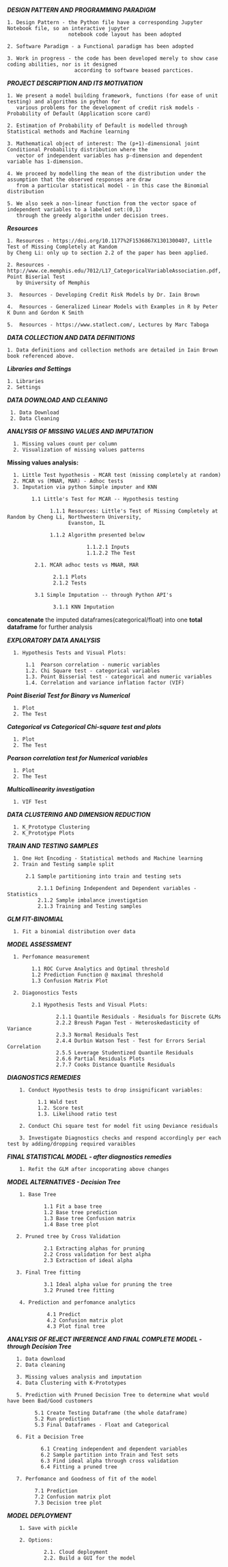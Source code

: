 ***DESIGN PATTERN AND PROGRAMMING PARADIGM***

    1. Design Pattern - the Python file have a corresponding Jupyter Notebook file, so an interactive jupyter
                        notebook code layout has been adopted
    
    2. Software Paradigm - a Functional paradigm has been adopted
    
    3. Work in progress - the code has been developed merely to show case coding abilities, nor is it designed
                          according to software beased parctices.

***PROJECT DESCRIPTION AND ITS MOTIVATION***
  
    1. We present a model building framework, functions (for ease of unit testing) and algorithms in python for
       various problems for the development of credit risk models - Probability of Default (Application score card)
      
    2. Estimation of Probability of Default is modelled through Statistical methods and Machine learning
    
    3. Mathematical object of interest: The (p+1)-dimensional joint Conditional Probability distribution where the
       vector of independent variables has p-dimension and dependent variable has 1-dimension.

    4. We proceed by modelling the mean of the distribution under the assumption that the observed responses are draw
       from a particular statistical model - in this case the Binomial distribution

    5. We also seek a non-linear function from the vector space of independent variables to a labeled set:(0,1)
       through the greedy algorithm under decision trees.
      
      
***Resources***
 
    1. Resources - https://doi.org/10.1177%2F1536867X1301300407, Little Test of Missing Completely at Random
    by Cheng Li: only up to section 2.2 of the paper has been applied.
      
    2. Resources - http://www.ce.memphis.edu/7012/L17_CategoricalVariableAssociation.pdf, Point Biserial Test
       by University of Memphis

    3.  Resources - Developing Credit Risk Models by Dr. Iain Brown

    4.  Resources - Generalized Linear Models with Examples in R by Peter K Dunn and Gordon K Smith

    5.  Resources - https://www.statlect.com/, Lectures by Marc Taboga  
   
***DATA COLLECTION AND DATA DEFINITIONS***
  
    1. Data definitions and collection methods are detailed in Iain Brown book referenced above.
    
***Libraries and Settings***

    1. Libraries
    2. Settings
  
***DATA DOWNLOAD AND CLEANING***
 
     1. Data Download
     2. Data Cleaning
 
***ANALYSIS OF MISSING VALUES AND IMPUTATION***
 
      1. Missing values count per column
      2. Visualization of missing values patterns

 **Missing values analysis:**

      1. Little Test hypothesis - MCAR test (missing completely at random)
      2. MCAR vs (MNAR, MAR) - Adhoc tests
      3. Imputation via python Simple imputer and KNN

            1.1 Little's Test for MCAR -- Hypothesis testing

                  1.1.1 Resources: Little's Test of Missing Completely at Random by Cheng Li, Northwestern University,
                        Evanston, IL

                  1.1.2 Algorithm presented below

                              1.1.2.1 Inputs
                              1.1.2.2 The Test

             2.1. MCAR adhoc tests vs MNAR, MAR

                   2.1.1 Plots
                   2.1.2 Tests

             3.1 Simple Imputation -- through Python API's

                   3.1.1 KNN Imputation

**concatenate** the imputed dataframes(categorical/float) into one **total dataframe** for further analysis

***EXPLORATORY DATA ANALYSIS***

      1. Hypothesis Tests and Visual Plots:

          1.1  Pearson correlation - numeric variables
          1.2. Chi Square test - categorical variables
          1.3. Point Bisserial test - categorical and numeric variables
          1.4. Correlation and variance inflation factor (VIF)
  
***Point Biserial Test for Binary vs Numerical***

      1. Plot
      2. The Test

***Categorical vs Categorical Chi-square test and plots***

      1. Plot
      2. The Test

***Pearson correlation test for Numerical variables***

      1. Plot
      2. The Test

***Multicollinearity investigation***

      1. VIF Test
  
***DATA CLUSTERING AND DIMENSION REDUCTION***

      1. K_Prototype Clustering
      2. K_Prototype Plots

***TRAIN AND TESTING SAMPLES***
    
      1. One Hot Encoding - Statistical methods and Machine learning
      2. Train and Testing sample split

          2.1 Sample partitioning into train and testing sets

              2.1.1 Defining Independent and Dependent variables - Statistics
              2.1.2 Sample imbalance investigation
              2.1.3 Training and Testing samples

***GLM FIT-BINOMIAL***

      1. Fit a binomial distribution over data 
  
***MODEL ASSESSMENT***
  
      1. Perfomance measurement

            1.1 ROC Curve Analytics and Optimal threshold
            1.2 Prediction Function @ maximal threshold
            1.3 Confusion Matrix Plot

      2. Diagonostics Tests

            2.1 Hypothesis Tests and Visual Plots:

                    2.1.1 Quantile Residuals - Residuals for Discrete GLMs
                    2.2.2 Breush Pagan Test - Heteroskedasticity of Variance
                    2.3.3 Normal Residuals Test
                    2.4.4 Durbin Watson Test - Test for Errors Serial Correlation
                    2.5.5 Leverage Studentized Quantile Residuals
                    2.6.6 Partial Residuals Plots
                    2.7.7 Cooks Distance Quantile Residuals

***DIAGNOSTICS REMEDIES***

        1. Conduct Hypothesis tests to drop insignificant variables:

              1.1 Wald test
              1.2. Score test
              1.3. Likelihood ratio test

        2. Conduct Chi square test for model fit using Deviance residuals

        3. Investigate Diagnostics checks and respond accordingly per each test by adding/dropping required varaibles

***FINAL STATISTICAL MODEL - after diagnostics remedies***

        1. Refit the GLM after incoporating above changes

***MODEL ALTERNATIVES - Decision Tree***
  
        1. Base Tree

                1.1 Fit a base tree
                1.2 Base tree prediction
                1.3 Base tree Confusion matrix
                1.4 Base tree plot

       2. Pruned tree by Cross Validation

                2.1 Extracting alphas for pruning
                2.2 Cross validation for best alpha
                2.3 Extraction of ideal alpha

       3. Final Tree fitting
      
                3.1 Ideal alpha value for pruning the tree
                3.2 Pruned tree fitting

        4. Prediction and perfomance analytics

                 4.1 Predict
                 4.2 Confusion matrix plot
                 4.3 Plot final tree
  
***ANALYSIS OF REJECT INFERENCE AND FINAL COMPLETE MODEL - through Decision Tree***
   
       1. Data download
       2. Data cleaning

       3. Missing values analysis and imputation
       4. Data Clustering with K-Prototypes

       5. Prediction with Pruned Decision Tree to determine what would have been Bad/Good customers

             5.1 Create Testing Dataframe (the whole dataframe)
             5.2 Run prediction
             5.3 Final Dataframes - Float and Categorical

       6. Fit a Decision Tree

               6.1 Creating independent and dependent variables
               6.2 Sample partition into Train and Test sets
               6.3 Find ideal alpha through cross validation
               6.4 Fitting a pruned tree

       7. Perfomance and Goodness of fit of the model

             7.1 Prediction
             7.2 Confusion matrix plot
             7.3 Decision tree plot
   
***MODEL DEPLOYMENT***
  
        1. Save with pickle

        2. Options:

                2.1. Cloud deployment
                2.2. Build a GUI for the model
